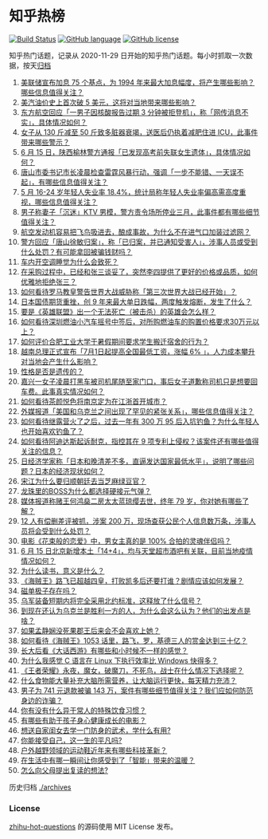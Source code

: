 # 知乎热榜
[![Build Status](https://github.com/ToWeLong/zhihu-hot-questions/workflows/CI/badge.svg)](https://github.com/ToWeLong/zhihu-hot-questions/actions)
[![GitHub language](https://img.shields.io/badge/language-golang-orange.svg)](https://golang.org/)
[![GitHub license](https://img.shields.io/github/license/ToWeLong/zhihu-hot-questions)](https://github.com/ToWeLong/zhihu-hot-questions/blob/main/LICENSE)

知乎热门话题，记录从 2020-11-29 日开始的知乎热门话题。每小时抓取一次数据，按天[归档](./archives)

<!-- BEGIN -->

1. [美联储宣布加息 75 个基点，为 1994 年来最大加息幅度，将产生哪些影响？哪些信息值得关注？](https://www.zhihu.com/question/537895347)
1. [美汽油价史上首次破 5 美元，这将对当地带来哪些影响？](https://www.zhihu.com/question/537495249)
1. [东方航空回应「一男子因核酸报告过期 3 分钟被拒登机」，称「网传消息不实」，具体情况如何？](https://www.zhihu.com/question/537880039)
1. [女子从 130 斤减至 50 斤致多脏器衰竭，送医后仍执着减肥住进 ICU，此事件带来哪些警示？](https://www.zhihu.com/question/537825148)
1. [6 月 15 日，陕西榆林警方通报「已发现高考前失联女生遗体」，具体情况如何？](https://www.zhihu.com/question/537840636)
1. [唐山市委书记市长凌晨检查雷霆风暴行动，强调「一步不能错、一天误不起」，有哪些信息值得关注？](https://www.zhihu.com/question/537832447)
1. [5 月 16-24 岁年轻人失业率 18.4%，统计局称年轻人失业率偏高需高度重视，哪些信息值得关注？](https://www.zhihu.com/question/537797721)
1. [男子称妻子「沉迷」KTV 男模，警方责令场所停业三月，此事件都有哪些细节值得关注？](https://www.zhihu.com/question/537845639)
1. [航空发动机容易把飞鸟吸进去，酿成事故，为什么不在进气口加装过滤网？](https://www.zhihu.com/question/23516606)
1. [警方回应「唐山徐敏归案」，称「已归案，并已通知受害人」，涉事人员或受到什么处罚？有可能拿回被骗钱财吗？](https://www.zhihu.com/question/537825936)
1. [车内开空调睡觉为什么会致死？](https://www.zhihu.com/question/407873350)
1. [在采购过程中，已经和张三谈妥了，突然李四提供了更好的价格或品质，如何优雅地拒绝张三？](https://www.zhihu.com/question/23702025)
1. [如何看待罗马教皇警告世界大战威胁称「第三次世界大战已经开始」？](https://www.zhihu.com/question/537805239)
1. [日本国债期货重挫，创 9 年来最大单日跌幅，两度触发熔断，发生了什么？](https://www.zhihu.com/question/537857242)
1. [要是《英雄联盟》出一个无法死亡（被击杀）的英雄会怎么样？](https://www.zhihu.com/question/527259581)
1. [如何看待深圳燃油小汽车摇号中签后，对所购燃油车的购置价格要求30万元以上？](https://www.zhihu.com/question/536846802)
1. [如何评价合肥工业大学于暑假期间要求学生搬迁宿舍的行为？](https://www.zhihu.com/question/537803013)
1. [越南总理正式宣布「7月1日起提高全国最低工资，涨幅 6% 」，人力成本攀升对当地会产生什么影响？](https://www.zhihu.com/question/537868276)
1. [性格是否是遗传的？](https://www.zhihu.com/question/536359175)
1. [嘉兴一女子凌晨打黑车被司机尾随至家门口，事后女子道歉称司机只是想要回车费。此事真实情况如何？](https://www.zhihu.com/question/537740161)
1. [如何看待茶颜悦色将南京定为在江浙首开城市？](https://www.zhihu.com/question/537825627)
1. [外媒报道「美国和乌克兰之间出现了罕见的紧张关系」，哪些信息值得关注？](https://www.zhihu.com/question/537689793)
1. [如何看待继露营火了之后，过去一年有 300 万 95 后入坑钓鱼？为什么年轻人也开始喜欢钓鱼了？](https://www.zhihu.com/question/537823807)
1. [如何看待阿迪达斯起诉耐克，指控其在 9 项专利上侵权？该案件还有哪些值得关注的信息？](https://www.zhihu.com/question/537844032)
1. [日经济学家称「日本和晚清差不多，直逼发达国家最低水平」，说明了哪些问题？日本的经济现状如何？](https://www.zhihu.com/question/537826254)
1. [宋江为什么要归顺朝廷去当芝麻绿豆官？](https://www.zhihu.com/question/534898537)
1. [龙珠里的BOSS为什么都选择硬接元气弹？](https://www.zhihu.com/question/409345076)
1. [媒体报道称赌王何鸿燊二房太太蓝琼缨去世，终年 79 岁，你对她有哪些了解？](https://www.zhihu.com/question/537875707)
1. [12 人有偿删差评被抓，涉案 200 万，现场查获公民个人信息数万条，涉事人员将会受到什么处罚？](https://www.zhihu.com/question/537802457)
1. [电影《花束般的恋爱》中，男女主真的是 100% 合拍的灵魂伴侣吗？](https://www.zhihu.com/question/520871494)
1. [6 月 15 日北京新增本土「14+4」，均与天堂超市酒吧有关联，目前当地疫情情况如何？](https://www.zhihu.com/question/537937518)
1. [为什么读书，意义是什么？](https://www.zhihu.com/question/536387873)
1. [《海贼王》路飞已超越四皇，打败凯多后还要打谁？剧情应该如何发展？](https://www.zhihu.com/question/531609723)
1. [磁单极子存在吗？](https://www.zhihu.com/question/485345899)
1. [乌军装备短期内将完全采用北约标准，这释放了什么信号？](https://www.zhihu.com/question/537635057)
1. [到现在还认为乌克兰是胜利一方的人，为什么会这么认为？他们的出发点是啥？](https://www.zhihu.com/question/537324834)
1. [如果孟静娴没死果郡王后来会不会喜欢上她？](https://www.zhihu.com/question/331522781)
1. [如何看待《海贼王》1053 话里，路飞，罗，基德三人的赏金达到三十亿？](https://www.zhihu.com/question/537697476)
1. [长大后看《大话西游》有哪些和小时候不一样的感觉？](https://www.zhihu.com/question/268724141)
1. [为什么我感觉 C 语言在 Linux 下执行效率比 Windows 快得多？](https://www.zhihu.com/question/537678092)
1. [《王者荣耀》永夜，魔女，破魔刀，不死鸟，战士在什么情况下选择呢？](https://www.zhihu.com/question/526653476)
1. [什么食物能大量补充大脑所需营养，让大脑运行更快，每天精力充沛？](https://www.zhihu.com/question/281888002)
1. [男子为 741 元退款被骗 143 万，案件有哪些细节值得关注？我们应如何防范身边的诈骗？](https://www.zhihu.com/question/537953631)
1. [你有没有什么异于常人的特殊饮食习惯？](https://www.zhihu.com/question/537827361)
1. [有哪些有助于孩子身心健康成长的电影？](https://www.zhihu.com/question/525350359)
1. [想送自家闺女去学一门防身的武术，学什么有用?](https://www.zhihu.com/question/537703665)
1. [你能接受自己，这一生的平凡吗?](https://www.zhihu.com/question/537826943)
1. [户外越野领域的运动鞋近年来有哪些科技革新？](https://www.zhihu.com/question/533422140)
1. [在生活中有哪一瞬间让你感受到了「智能」带来的温暖？](https://www.zhihu.com/question/537502822)
1. [怎么向父母提出复读的想法?](https://www.zhihu.com/question/537914087)

<!-- END -->

历史归档 [./archives](./archives)


### License
[zhihu-hot-questions](https://github.com/towelong/zhihu-hot-questions) 的源码使用 MIT License 发布。